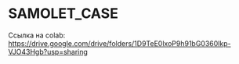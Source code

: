 # SAMOLET_CASE
Ссылка на colab: https://drive.google.com/drive/folders/1D9TeE0lxoP9h91bG0360lkp-VJO43Hgb?usp=sharing
